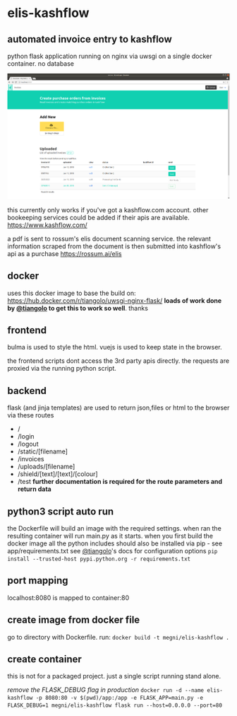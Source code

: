 # elis-kashflow
## automated invoice entry to kashflow
python flask application running on nginx via uwsgi on a single docker container. no database

![Screenshot 1](app/static/img/screenshot1.png?raw=true "22/06/2018")

this currently only works if you've got a kashflow.com account. other bookeeping services could be added if their apis are available.
https://www.kashflow.com/

a pdf is sent to rossum's elis document scanning service. the relevant information scraped from the document is then submitted into kashflow's api as a purchase
https://rossum.ai/elis

## docker
uses this docker image to base the build on:
https://hub.docker.com/r/tiangolo/uwsgi-nginx-flask/
**loads of work done by [@tiangolo](https://github.com/tiangolo/uwsgi-nginx-flask-docker) to get this to work so well**. thanks

## frontend
bulma is used to style the html. vuejs is used to keep state in the browser.

the frontend scripts dont access the 3rd party apis directly. the requests are proxied via the running python script.
## backend
flask (and jinja templates) are used to return json,files or html to the browser via these routes
- /
- /login
- /logout
- /static/[filename]
- /invoices
- /uploads/[filename]
- /shield/[text]/[text]/[colour]
- /test
**further documentation is required for the route parameters and return data**
## python3 script auto run
the Dockerfile will build an image with the required settings. when ran the resulting container will run main.py as it starts. when you first build the docker image all the python includes should also be installed via pip - see app/requirements.txt 
see [@tiangolo](https://github.com/tiangolo/uwsgi-nginx-flask-docker)'s docs for configuration options
```pip install --trusted-host pypi.python.org -r requirements.txt```
## port mapping
localhost:8080 is mapped to container:80

## create image from docker file
go to directory with Dockerfile. run:
``` docker build -t megni/elis-kashflow . ```

## create container
this is not for a packaged project. just a single script running stand alone.

*remove the FLASK_DEBUG flag in production*
``` docker run -d --name elis-kashflow -p 8080:80 -v $(pwd)/app:/app -e FLASK_APP=main.py -e FLASK_DEBUG=1 megni/elis-kashflow flask run --host=0.0.0.0 --port=80 ```